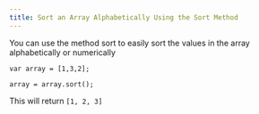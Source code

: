 ```yaml
---
title: Sort an Array Alphabetically Using the Sort Method
---
```

You can use the method sort to easily sort the values in the array alphabetically or numerically

    var array = [1,3,2];

    array = array.sort();

This will return `[1, 2, 3]`